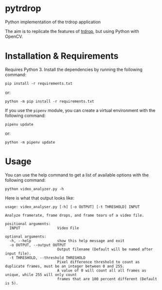 # pytrdrop
Python implementation of the trdrop application

The aim is to replicate the features of [trdrop](https://github.com/cirquit/trdrop),
but using Python with OpenCV.

# Installation & Requirements
Requires Python 3.
Install the dependencies by running the following command:
```
pip install -r requirements.txt
```
or:
```
python -m pip install -r requirements.txt
```

If you use the `pipenv` module, you can create a virtual environment with the
following command:
```
pipenv update
```
or:
```
python -m pipenv update
```

# Usage
You can use the help command to get a list of available options with the
following command:
```
python video_analyzer.py -h
```

Here is what that output looks like:
```
usage: video_analyser.py [-h] [-o OUTPUT] [-t THRESHOLD] INPUT

Analyze framerate, frame drops, and frame tears of a video file.

positional arguments:
  INPUT                 Video File

optional arguments:
  -h, --help            show this help message and exit
  -o OUTPUT, --output OUTPUT
                        Output filename (Default will be named after input file).
  -t THRESHOLD, --threshold THRESHOLD
                        Pixel difference threshold to count as duplicate frames, must be an integer between 0 and 255.
                        A value of 0 will count all all frames as unique, while 255 will only count
                        frames that are 100 percent different (Default is 5).
```
